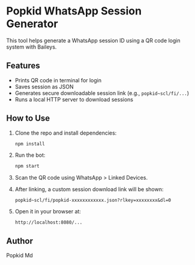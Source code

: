 # Popkid WhatsApp Session Generator

This tool helps generate a WhatsApp session ID using a QR code login system with Baileys.

## Features

- Prints QR code in terminal for login
- Saves session as JSON
- Generates secure downloadable session link (e.g., `popkid~scl/fi/...`)
- Runs a local HTTP server to download sessions

## How to Use

1. Clone the repo and install dependencies:
   ```bash
   npm install
   ```

2. Run the bot:
   ```bash
   npm start
   ```

3. Scan the QR code using WhatsApp > Linked Devices.

4. After linking, a custom session download link will be shown:
   ```
   popkid~scl/fi/popkid-xxxxxxxxxxxx.json?rlkey=xxxxxxxx&dl=0
   ```

5. Open it in your browser at:
   ```
   http://localhost:8080/...
   ```

## Author

Popkid Md
